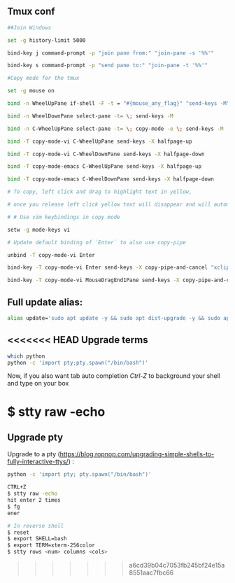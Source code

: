 ## Tmux conf

``` bash
##Join Windows

set -g history-limit 5000

bind-key j command-prompt -p "join pane from:" "join-pane -s '%%'"

bind-key s command-prompt -p "send pane to:" "join-pane -t '%%'"

#Copy mode for the tmux

set -g mouse on

bind -n WheelUpPane if-shell -F -t = "#{mouse_any_flag}" "send-keys -M" "if -Ft= '#{pane_in_mode}' 'send-keys -M' 'select-pane -t=; copy-mode -e; send-keys -M'"

bind -n WheelDownPane select-pane -t= \; send-keys -M

bind -n C-WheelUpPane select-pane -t= \; copy-mode -e \; send-keys -M

bind -T copy-mode-vi C-WheelUpPane send-keys -X halfpage-up

bind -T copy-mode-vi C-WheelDownPane send-keys -X halfpage-down

bind -T copy-mode-emacs C-WheelUpPane send-keys -X halfpage-up

bind -T copy-mode-emacs C-WheelDownPane send-keys -X halfpage-down

# To copy, left click and drag to highlight text in yellow,

# once you release left click yellow text will disappear and will automatically be available in clibboard

# # Use vim keybindings in copy mode

setw -g mode-keys vi

# Update default binding of `Enter` to also use copy-pipe

unbind -T copy-mode-vi Enter

bind-key -T copy-mode-vi Enter send-keys -X copy-pipe-and-cancel "xclip -selection c"

bind-key -T copy-mode-vi MouseDragEnd1Pane send-keys -X copy-pipe-and-cancel "xclip -in -selection clipboard"
```

## Full update alias:
```bash
alias update='sudo apt update -y && sudo apt dist-upgrade -y && sudo apt autoremove -y && sudo apt clean -y'
```

<<<<<<< HEAD
Upgrade terms
---
```bash
which python
python -c 'import pty;pty.spawn("/bin/bash")'
```

Now, if you also want tab auto completion _Ctrl-Z_ to background your shell and type on your box

$ stty raw -echo
=======
## Upgrade pty
Upgrade to a pty (https://blog.ropnop.com/upgrading-simple-shells-to-fully-interactive-ttys/) :

```bash
python -c 'import pty; pty.spawn("/bin/bash")'

CTRL+Z
$ stty raw -echo
hit enter 2 times
$ fg
ener

# In reverse shell
$ reset
$ export SHELL=bash
$ export TERM=xterm-256color
$ stty rows <num> columns <cols>
```
>>>>>>> a6cd39b04c7053fb245bf24e15a8551aac7fbc66
